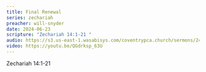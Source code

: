 ```yaml
---
title: Final Renewal
series: zechariah
preacher: will-snyder
date: 2024-06-23
scripture: "Zechariah 14:1-21 "
audio: https://s3.us-east-1.wasabisys.com/coventrypca.church/sermons/24.06.23A%20Final%20Renewal%20-%20Will%20Snyder.mp3
video: https://youtu.be/QGdrksp_63U
---
```

Zechariah 14:1-21